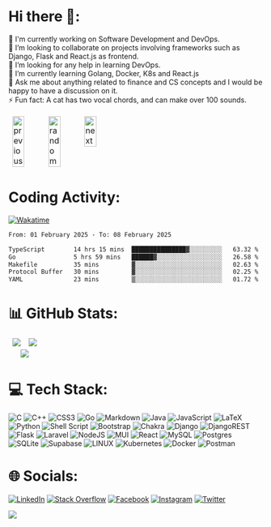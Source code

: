 <!---
- 👋 Hi, I’m Yashraj Singh
- 👀 I’m interested in SDE, Quant and Consulting as well
- 🌱 I’m currently pursuing Computer Science and Engineering at IIT Kharagpur
- 💞️ I’m looking to collaborate on SDE Projects
- 📫 You can reach me via my email-id "syashraj2319@gmail.com"
- --->

<!---
Yashraj-10/Yashraj-10 is a ✨ special ✨ repository because its `README.md` (this file) appears on your GitHub profile.
You can click the Preview link to take a look at your changes.
--->

# Hi there 👋:
🔭 I'm currently working on Software Development and DevOps.<br>👯 I’m looking to collaborate on projects involving frameworks such as Django, Flask and React.js as frontend.<br>🤝 I’m looking for any help in learning DevOps.<br>🌱 I’m currently learning Golang, Docker, K8s and React.js<br>💬 Ask me about anything related to finance and CS concepts and I would be happy to have a discussion on it.<br>⚡ Fun fact: A cat has two vocal chords, and can make over 100 sounds.

<table style="width:50%;border-style:hidden" align="center">
<tr style="border-style:hidden">
<td style="border-style:hidden">
<!-- <a href="https://octo-ring.com/"><img src="https://octo-ring.com/static/img/widget/top.png" width="99%" alt="Octo Ring logo" align="top"></a><br> -->
<a href="https://octo-ring.com/p/Yashraj-10/prev"><img src="https://octo-ring.com/static/img/widget/prev.png" width="33%" alt="previous" align="top" title="previous profile"></a><a href="https://octo-ring.com/p/Yashraj-10/random"><img src="https://octo-ring.com/static/img/widget/random.png" width="33%" alt="random" align="top" title="random profile"></a><a href="https://octo-ring.com/p/Yashraj-10/next"><img src="https://octo-ring.com/static/img/widget/next.png" width="33%" alt="next" align="top" title="next profile"></a><br>
<!-- <a href="https://octo-ring.com/"><img src="https://octo-ring.com/static/img/widget/bottom.png" width="99%" alt="check out other GitHub profiles in the Octo Ring" align="top"></a> -->
</td>
</tr>
</table>

# Coding Activity:

[![Wakatime](https://wakatime.com/badge/user/5b189957-b365-42ad-8405-bd9985815661.svg)](https://wakatime.com/@5b189957-b365-42ad-8405-bd9985815661)

<!--START_SECTION:waka-->

```txt
From: 01 February 2025 - To: 08 February 2025

TypeScript        14 hrs 15 mins  ███████████████▓░░░░░░░░░   63.32 %
Go                5 hrs 59 mins   ██████▓░░░░░░░░░░░░░░░░░░   26.58 %
Makefile          35 mins         ▓░░░░░░░░░░░░░░░░░░░░░░░░   02.63 %
Protocol Buffer   30 mins         ▓░░░░░░░░░░░░░░░░░░░░░░░░   02.25 %
YAML              23 mins         ▒░░░░░░░░░░░░░░░░░░░░░░░░   01.72 %
```

<!--END_SECTION:waka-->

# 📊 GitHub Stats:

<table style="width:100%;border-style:hidden">
    <tr style="border-style:hidden">
        <td style="border-style:hidden" align="center">
            <img src="https://github-readme-stats.vercel.app/api?username=Yashraj-10&theme=blue-green&hide_border=true&include_all_commits=true&count_private=true" >
        </td>
        <td style="border-style:hidden" align="center">
            <img src="https://github-readme-stats.vercel.app/api/top-langs/?username=Yashraj-10&theme=blue-green&hide_border=true&include_all_commits=true&count_private=true&layout=compact">
        </td>
    </tr>
    <tr style="border-style:hidden">
        <td colspan=2 align="center" style="border-style:hidden">
            <img src="https://github-readme-streak-stats.herokuapp.com/?user=Yashraj-10&theme=blue-green&hide_border=true">
        </td>
    </tr>
</table>

<!--
![](https://github-readme-stats.vercel.app/api?username=Yashraj-10&theme=blue-green&hide_border=true&include_all_commits=true&count_private=true)<br/>
![](https://github-readme-streak-stats.herokuapp.com/?user=Yashraj-10&theme=blue-green&hide_border=true)<br/>
![](https://github-readme-stats.vercel.app/api/top-langs/?username=Yashraj-10&theme=blue-green&hide_border=true&include_all_commits=true&count_private=true&layout=compact) -->

# 💻 Tech Stack:
![C](https://img.shields.io/badge/c-%2300599C.svg?style=plastic&logo=c&logoColor=white) ![C++](https://img.shields.io/badge/c++-%2300599C.svg?style=plastic&logo=c%2B%2B&logoColor=white) ![CSS3](https://img.shields.io/badge/css3-%231572B6.svg?style=plastic&logo=css3&logoColor=white) ![Go](https://img.shields.io/badge/go-%2300ADD8.svg?style=plastic&logo=go&logoColor=white) ![Markdown](https://img.shields.io/badge/markdown-%23000000.svg?style=plastic&logo=markdown&logoColor=white) ![Java](https://img.shields.io/badge/java-%23ED8B00.svg?style=plastic&logo=java&logoColor=white) ![JavaScript](https://img.shields.io/badge/javascript-%23323330.svg?style=plastic&logo=javascript&logoColor=%23F7DF1E) ![LaTeX](https://img.shields.io/badge/latex-%23008080.svg?style=plastic&logo=latex&logoColor=white) ![Python](https://img.shields.io/badge/python-3670A0?style=plastic&logo=python&logoColor=ffdd54) ![Shell Script](https://img.shields.io/badge/shell_script-%23121011.svg?style=plastic&logo=gnu-bash&logoColor=white) ![Bootstrap](https://img.shields.io/badge/bootstrap-%23563D7C.svg?style=plastic&logo=bootstrap&logoColor=white) ![Chakra](https://img.shields.io/badge/chakra-%234ED1C5.svg?style=plastic&logo=chakraui&logoColor=white) ![Django](https://img.shields.io/badge/django-%23092E20.svg?style=plastic&logo=django&logoColor=white) ![DjangoREST](https://img.shields.io/badge/DJANGO-REST-ff1709?style=plastic&logo=django&logoColor=white&color=ff1709&labelColor=gray) ![Flask](https://img.shields.io/badge/flask-%23000.svg?style=plastic&logo=flask&logoColor=white) ![Laravel](https://img.shields.io/badge/laravel-%23FF2D20.svg?style=plastic&logo=laravel&logoColor=white) ![NodeJS](https://img.shields.io/badge/node.js-6DA55F?style=plastic&logo=node.js&logoColor=white) ![MUI](https://img.shields.io/badge/MUI-%230081CB.svg?style=plastic&logo=material-ui&logoColor=white) ![React](https://img.shields.io/badge/react-%2320232a.svg?style=plastic&logo=react&logoColor=%2361DAFB) <!--![React Native](https://img.shields.io/badge/react_native-%2320232a.svg?style=plastic&logo=react&logoColor=%2361DAFB)--> ![MySQL](https://img.shields.io/badge/mysql-%2300f.svg?style=plastic&logo=mysql&logoColor=white) ![Postgres](https://img.shields.io/badge/postgres-%23316192.svg?style=plastic&logo=postgresql&logoColor=white) ![SQLite](https://img.shields.io/badge/sqlite-%2307405e.svg?style=plastic&logo=sqlite&logoColor=white) 	![Supabase](https://img.shields.io/badge/Supabase-3ECF8E?style=plastic&logo=supabase&logoColor=white) ![LINUX](https://img.shields.io/badge/Linux-FCC624?style=plastic&logo=linux&logoColor=black) ![Kubernetes](https://img.shields.io/badge/kubernetes-%23326ce5.svg?style=plastic&logo=kubernetes&logoColor=white) ![Docker](https://img.shields.io/badge/docker-%230db7ed.svg?style=plastic&logo=docker&logoColor=white) ![Postman](https://img.shields.io/badge/Postman-FF6C37?style=plastic&logo=postman&logoColor=white)


# 🌐 Socials:
[![LinkedIn](https://img.shields.io/badge/LinkedIn-%230077B5.svg?logo=linkedin&logoColor=white)](https://linkedin.com/in/yashrajsingh10)
[![Stack Overflow](https://img.shields.io/badge/-Stackoverflow-FE7A16?logo=stack-overflow&logoColor=white)](https://stackoverflow.com/users/21212443) 
[![Facebook](https://img.shields.io/badge/Facebook-%231877F2.svg?logo=Facebook&logoColor=white)](https://facebook.com/yashraj.singh.1012)
[![Instagram](https://img.shields.io/badge/Instagram-%23E4405F.svg?logo=Instagram&logoColor=white)](https://instagram.com/yashraj.singh.10)
[![Twitter](https://img.shields.io/badge/Twitter-%231DA1F2.svg?logo=Twitter&logoColor=white)](https://twitter.com/Yashraj__10) 
<!--
[![YouTube](https://img.shields.io/badge/YouTube-%23FF0000.svg?logo=YouTube&logoColor=white)](https://youtube.com/@UC8ji14VOGNjv1ueeRy8iGeA) 
[![Behance](https://img.shields.io/badge/Behance-1769ff?logo=behance&logoColor=white)](https://behance.net/asd) 
[![Discord](https://img.shields.io/badge/Discord-%237289DA.svg?logo=discord&logoColor=white)](https://discord.gg/asd)
[![Codepen](https://img.shields.io/badge/Codepen-000000?style=for-the-badge&logo=codepen&logoColor=white)](https://codepen.io/asd) 
[![Twitch](https://img.shields.io/badge/Twitch-%239146FF.svg?logo=Twitch&logoColor=white)](https://twitch.tv/asd) 
[![Quora](https://img.shields.io/badge/Quora-%23B92B27.svg?logo=Quora&logoColor=white)](https://quora.com/profile/asd)
[![TikTok](https://img.shields.io/badge/TikTok-%23000000.svg?logo=TikTok&logoColor=white)](https://tiktok.com/@asd) 
[![Medium](https://img.shields.io/badge/Medium-12100E?logo=medium&logoColor=white)](https://medium.com/@asd)
[![Pinterest](https://img.shields.io/badge/Pinterest-%23E60023.svg?logo=Pinterest&logoColor=white)](https://pinterest.com/asd) 
[![Reddit](https://img.shields.io/badge/Reddit-%23FF4500.svg?logo=Reddit&logoColor=white)](https://reddit.com/user/asd) 
-->

<!--
### 🔝 Top Contributed Repo
![](https://github-contributor-stats.vercel.app/api?username=Yashraj-10&limit=5&theme=radical&combine_all_yearly_contributions=true)
-->

<!--
## 🐦 Latest Tweet
[![](https://gtce.itsvg.in/api?username=Yashraj__10)](https://github.com/VishwaGauravIn/github-twitter-card-embed)
-->

<!--
### ✍️ Random Dev Quote
![](https://quotes-github-readme.vercel.app/api?type=horizontal&theme=radical)
-->


<!-- Proudly created with GPRM ( https://gprm.itsvg.in ) -->


[![](https://visitcount.itsvg.in/api?id=Yashraj-10&icon=8&color=0)](https://visitcount.itsvg.in)